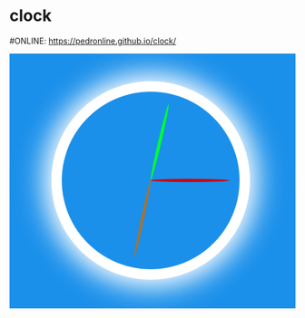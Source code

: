 # clock
#ONLINE: https://pedronline.github.io/clock/

![sketch image](https://github.com/pedronline/clock/blob/master/img/clock.png?raw=true)
